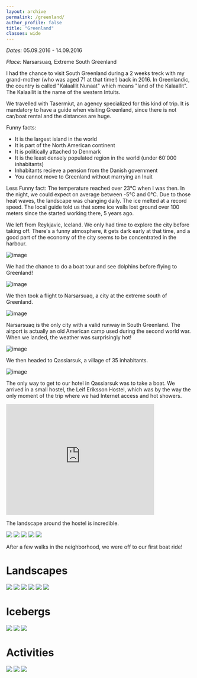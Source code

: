```yaml
---
layout: archive
permalink: /greenland/
author_profile: false
title: "Greenland"
classes: wide
---
```


<!-- jQuery 1.8 or later, 33 KB -->
<script src="https://ajax.googleapis.com/ajax/libs/jquery/1.11.1/jquery.min.js"></script>

<!-- Fotorama from CDNJS, 19 KB -->
<link  href="https://cdnjs.cloudflare.com/ajax/libs/fotorama/4.6.4/fotorama.css" rel="stylesheet">
<script src="https://cdnjs.cloudflare.com/ajax/libs/fotorama/4.6.4/fotorama.js"></script>

*Dates:* 05.09.2016 - 14.09.2016

*Place:* Narsarsuaq, Extreme South Greenland

I had the chance to visit South Greenland during a 2 weeks treck with my grand-mother (who was aged 71 at that time!) back in 2016. In Greenlandic, the country is called "Kalaallit Nunaat" which means "land of the Kalaallit". The Kalaallit is the name of the western Intuits.

We travelled with Tasermiut, an agency specialized for this kind of trip. It is mandatory to have a guide when visiting Greenland, since there is not car/boat rental and the distances are huge.

Funny facts:
- It is the largest island in the world
- It is part of the North American continent
- It is politically attached to Denmark
- It is the least densely populated region in the world (under 60'000 inhabitants)
- Inhabitants recieve a pension from the Danish government
- You cannot move to Greenland without marrying an Inuit

Less Funny fact:
The temperature reached over 23°C when I was then. In the night, we could expect on average between -5°C and 0°C. Due to those heat waves, the landscape was changing daily. The ice melted at a record speed. The local guide told us that some ice walls lost ground over 100 meters since the started working there, 5 years ago.

We left from Reykjavic, Iceland. We only had time to explore the city before taking off. There's a funny atmosphere, it gets dark early at that time, and a good part of the economy of the city seems to be concentrated in the harbour.

![image](https://drive.google.com/uc?id=19billXk6lzAI0pQMJmox-xhpJzpxG8lZ)

We had the chance to do a boat tour and see dolphins before flying to Greenland!

![image](https://drive.google.com/uc?id=1C091OlbLi4TS2Wiq1xLtekBZPPET3yQn)

We then took a flight to Narsarsuaq, a city at the extreme south of Greenland. 

![image](https://drive.google.com/uc?id=1sLmTy1tw-ndJV33ue2JcCsIIUAbTGm6q)

Narsarsuaq is the only city with a valid runway in South Greenland. The airport is actually an old American camp used during the second world war. When we landed, the weather was surprisingly hot!

![image](https://drive.google.com/uc?id=1jpSnH1EqteieemqVeLLQ7jpZNKiemKNP)

We then headed to Qassiarsuk, a village of 35 inhabitants.

![image](https://drive.google.com/uc?id=1QHp9_64mWK3DmWclEyk5eeNzyHjgR8O1)

The only way to get to our hotel in Qassiarsuk was to take a boat. We arrived in a small hostel, the Leif Eriksson Hostel, which was by the way the only moment of the trip where we had Internet access and hot showers.

<iframe src="https://www.google.com/maps/embed?pb=!1m18!1m12!1m3!1d1925.1116313257905!2d-45.51814798380207!3d61.150793082332775!2m3!1f0!2f0!3f0!3m2!1i1024!2i768!4f13.1!3m3!1m2!1s0x4eabe01769830e49%3A0x841b7aa3e329a269!2sLeif%20Eriksson%20Hostel!5e0!3m2!1sen!2sfr!4v1573237583783!5m2!1sen!2sfr" width="400" height="300" frameborder="0" style="border:0;" allowfullscreen=""></iframe>

The landscape around the hostel is incredible. 

<div class="fotorama">
  <img src="https://drive.google.com/uc?id=1X0IxVdqhY3D_cur8DPfrPpHfZPtEkiyq">
  <img src="https://drive.google.com/uc?id=1tbP7doz6vsp3bFCOg44-AV5HIOKM9NZ6">
  <img src="https://drive.google.com/uc?id=1ChSblVAQk1_uiuX1WUu6r49VTDEqbb7i">
  <img src="https://drive.google.com/uc?id=1n_G-HSmqIvSnlV7PMie1Q4Ri9u1YuzLi">
  <img src="https://drive.google.com/uc?id=1jrlXQENw1ZmO91OAgsQXHVQslAODkD4G">
</div>

After a few walks in the neighborhood, we were off to our first boat ride!




# Landscapes

<div class="fotorama">
  <!-- https://stackoverflow.com/questions/10311092/displaying-files-e-g-images-stored-in-google-drive-on-a-website -->
  <img src="https://drive.google.com/uc?id=1Kom1kBKj3dAI0DWKfsJqo1FqrZnH6LkR">
  <img src="https://drive.google.com/uc?id=17hRaI79Ve9DJrSIi3tOv8wlTawpWb2kt">
  <img src="https://drive.google.com/uc?id=1qzCpEE4nAOk_prjPRq7P-NaFsmJVWwOE">
  <img src="https://drive.google.com/uc?id=1zcAiittnw3EN3rUNeu2RDCUa1Gd2berK">
  <img src="https://drive.google.com/uc?id=1pmvuzMD268zopx_d0OxpVL3Ph1N_PbCZ">
  <img src="https://drive.google.com/uc?id=1SKFxc9QGw79kBH5r1hRtKFStMpVq7Yks">
</div>

# Icebergs

<div class="fotorama">
  <img src="https://drive.google.com/uc?id=1OdQZzYjHGDGrVmj_b_2J4fI0XVfYjFsQ">
  <img src="https://drive.google.com/uc?id=15RfAehpzKcCN1U1mwtDnJLz2Y7Bi8In_">
  <img src="https://drive.google.com/uc?id=1tcbYbviUO-2ejS84hYiKIZqKLTm3_IL1">
</div>

# Activities

<div class="fotorama">
  <img src="https://drive.google.com/uc?id=1tfVV1a_D9b9qZaQiRE2PUNdFxoIV6t8v">
  <img src="https://drive.google.com/uc?id=1lLTktGT7gTRAtRNP0sky6Ln18qL-LNBH">
  <img src="https://drive.google.com/uc?id=1AqUqPIlWr0NRV_m2lRispJ3-00ppDVH3">
</div>





